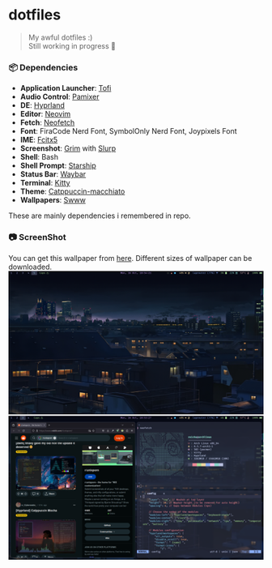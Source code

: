 # dotfiles

> My awful dotfiles :)  
> Still working in progress 🚧  

### 📦 Dependencies  
- **Application Launcher**: [Tofi]  
- **Audio Control**: [Pamixer]  
- **DE**: [Hyprland]  
- **Editor**: [Neovim]  
- **Fetch**: [Neofetch]  
- **Font**: FiraCode Nerd Font, SymbolOnly Nerd Font, Joypixels Font  
- **IME**: [Fcitx5]
- **Screenshot**: [Grim] with [Slurp]  
- **Shell**: Bash  
- **Shell Prompt**: [Starship]  
- **Status Bar**: [Waybar]  
- **Terminal**: [Kitty]  
- **Theme**: [Catppuccin-macchiato]
- **Wallpapers**: [Swww]  

These are mainly dependencies i remembered in repo.

### 📷 ScreenShot  
You can get this wallpaper from [here](https://www.reddit.com/r/anime/comments/cb8ce4/you_guys_asked_for_wallpapers_from_5_centimeters/). Different sizes of wallpaper can be downloaded.  
<img src="./.config/misc/home.png" />
<img src="./.config/misc/multiwin.png" />  

[Hyprland]: https://hyprland.org  
[Waybar]: https://github.com/Alexays/Waybar  
[Neofetch]: https://github.com/dylanaraps/neofetch  
[Kitty]: https://sw.kovidgoyal.net/kitty
[Tofi]: https://github.com/philj56/tofi  
[Neovim]: https://neovim.io  
[Pamixer]: https://github.com/cdemoulins/pamixer  
[Starship]: https://starship.rs  
[Grim]: https://sr.ht/~emersion/grim  
[Slurp]: https://github.com/emersion/slurp  
[Swww]: https://github.com/Horus645/swww
[Catppuccin-macchiato]: https://github.com/catppuccin/catppuccin  
[Fcitx5]: https://github.com/fcitx/fcitx5
